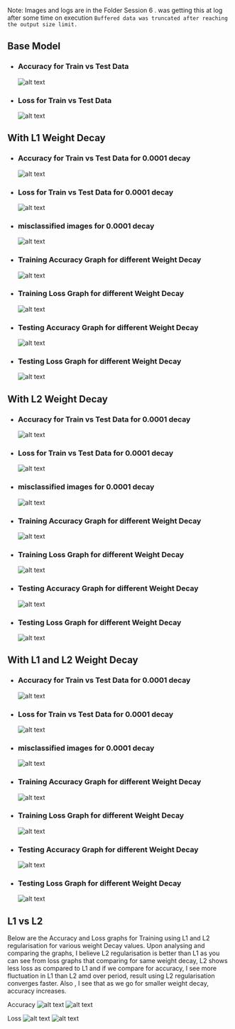 Note: Images and logs are in the Folder Session 6 . was getting this at log after some time on execution `Buffered data was truncated after reaching the output size limit.`
## Base Model 

* ### Accuracy for Train vs Test Data

  ![alt text](https://raw.githubusercontent.com/fatsoengineer/Computer_Vision_Course/master/S6/Session_6/Base%20Model%20Accuracy.png)

* ### Loss for Train vs Test Data
  ![alt text](https://raw.githubusercontent.com/fatsoengineer/Computer_Vision_Course/master/S6/Session_6/Base%20Model%20loss.png)



## With L1 Weight Decay

* ### Accuracy for Train vs Test Data for 0.0001 decay

  ![alt text](https://github.com/fatsoengineer/Computer_Vision_Course/blob/master/S6/Session_6/L1_misclassified/L1%20with%200.0001%20weight%20decay%20Model%20Accuracy.png?raw=true)

* ### Loss for Train vs Test Data for 0.0001 decay
  ![alt text](https://github.com/fatsoengineer/Computer_Vision_Course/blob/master/S6/Session_6/L1_misclassified/L1%20with%200.0001%20weight%20decay%20Model%20Loss.png?raw=true)

* ### misclassified images for 0.0001 decay
  ![alt text](https://github.com/fatsoengineer/Computer_Vision_Course/blob/master/S6/Session_6/L1_misclassified/L1%20with%200.0001%20weight%20decay%20misclassified%20images.png?raw=true)

* ### Training Accuracy Graph for different Weight Decay
  ![alt text](https://github.com/fatsoengineer/Computer_Vision_Course/blob/master/S6/Session_6/L1_misclassified/L1%20weight%20decay%20Model%20Accuracy%20For%20Training%20Data.png?raw=true)

* ### Training Loss Graph for different Weight Decay
  ![alt text](https://github.com/fatsoengineer/Computer_Vision_Course/blob/master/S6/Session_6/L1_misclassified/L1%20weight%20decay%20Model%20loss%20For%20Training%20Data.png?raw=true)

* ### Testing Accuracy Graph for different Weight Decay
  ![alt text](https://github.com/fatsoengineer/Computer_Vision_Course/blob/master/S6/Session_6/L1_misclassified/L1%20weight%20decay%20Model%20Accuracy%20For%20Test%20Data.png?raw=true)

* ### Testing Loss Graph for different Weight Decay
  ![alt text](https://github.com/fatsoengineer/Computer_Vision_Course/blob/master/S6/Session_6/L1_misclassified/L1%20weight%20decay%20Model%20loss%20For%20Test%20Data.png?raw=true)



## With L2 Weight Decay

* ### Accuracy for Train vs Test Data for 0.0001 decay

  ![alt text](https://github.com/fatsoengineer/Computer_Vision_Course/blob/master/S6/Session_6/L2_misclassified/L2%20with%200.0001%20weight%20decay%20Model%20Accuracy.png?raw=true)

* ### Loss for Train vs Test Data for 0.0001 decay
  ![alt text](https://github.com/fatsoengineer/Computer_Vision_Course/blob/master/S6/Session_6/L2_misclassified/L2%20with%200.0001%20weight%20decay%20Model%20Loss.png?raw=true)

* ### misclassified images for 0.0001 decay
  ![alt text](https://github.com/fatsoengineer/Computer_Vision_Course/blob/master/S6/Session_6/L2_misclassified/L2%20with%200.0001%20weight%20decay%20misclassified%20images.png?raw=true)

* ### Training Accuracy Graph for different Weight Decay
  ![alt text](https://github.com/fatsoengineer/Computer_Vision_Course/blob/master/S6/Session_6/L2_misclassified/L2%20weight%20decay%20Model%20Accuracy%20For%20Training%20Data.png?raw=true)

* ### Training Loss Graph for different Weight Decay
  ![alt text](https://github.com/fatsoengineer/Computer_Vision_Course/blob/master/S6/Session_6/L2_misclassified/L2%20weight%20decay%20Model%20loss%20For%20Training%20Data.png?raw=true)

* ### Testing Accuracy Graph for different Weight Decay
  ![alt text](https://github.com/fatsoengineer/Computer_Vision_Course/blob/master/S6/Session_6/L2_misclassified/L2%20weight%20decay%20Model%20Accuracy%20For%20Test%20Data.png?raw=true)

* ### Testing Loss Graph for different Weight Decay
  ![alt text](https://github.com/fatsoengineer/Computer_Vision_Course/blob/master/S6/Session_6/L2_misclassified/L2%20weight%20decay%20Model%20loss%20For%20Test%20Data.png?raw=true)



## With L1 and L2 Weight Decay

* ### Accuracy for Train vs Test Data for 0.0001 decay

  ![alt text](https://github.com/fatsoengineer/Computer_Vision_Course/blob/master/S6/Session_6/L1_L2_misclassified/L1_L2%20with%200.0001%20weight%20decay%20Model%20Accuracy.png?raw=true)

* ### Loss for Train vs Test Data for 0.0001 decay
  ![alt text](https://github.com/fatsoengineer/Computer_Vision_Course/blob/master/S6/Session_6/L1_L2_misclassified/L1_L2%20with%200.0001%20weight%20decay%20Model%20Loss.png?raw=true)

* ### misclassified images for 0.0001 decay
  ![alt text](https://github.com/fatsoengineer/Computer_Vision_Course/blob/master/S6/Session_6/L1_L2_misclassified/L1_L2%20with%200.0001%20weight%20decay%20misclassified%20images.png?raw=true)

* ### Training Accuracy Graph for different Weight Decay
  ![alt text](https://github.com/fatsoengineer/Computer_Vision_Course/blob/master/S6/Session_6/L1_L2_misclassified/L1_L2%20weight%20decay%20Model%20Accuracy%20For%20Training%20Data.png?raw=true)

* ### Training Loss Graph for different Weight Decay
  ![alt text](https://github.com/fatsoengineer/Computer_Vision_Course/blob/master/S6/Session_6/L1_L2_misclassified/L1_L2%20weight%20decay%20Model%20loss%20For%20Training%20Data.png?raw=true)

* ### Testing Accuracy Graph for different Weight Decay
  ![alt text](https://github.com/fatsoengineer/Computer_Vision_Course/blob/master/S6/Session_6/L1_L2_misclassified/L1_L2%20weight%20decay%20Model%20Accuracy%20For%20Test%20Data.png?raw=true)

* ### Testing Loss Graph for different Weight Decay
  ![alt text](https://github.com/fatsoengineer/Computer_Vision_Course/blob/master/S6/Session_6/L1_L2_misclassified/L1_L2%20weight%20decay%20Model%20loss%20For%20Test%20Data.png?raw=true)




## L1 vs L2

Below are the Accuracy and Loss graphs for Training using L1 and L2 regularisation for various weight Decay values. Upon analysing and comparing the graphs, I believe L2 regularisation is better than L1 as you can see from loss graphs that comparing for same weight decay, L2 shows less loss as compared to L1 and if we compare for accuracy, I see more fluctuation in L1 than L2 amd over period, result using L2 regularisation converges faster. 
Also , I see that as we go for smaller weight decay, accuracy increases.

Accuracy
  ![alt text](https://github.com/fatsoengineer/Computer_Vision_Course/blob/master/S6/Session_6/L1_misclassified/L1%20weight%20decay%20Model%20Accuracy%20For%20Training%20Data.png?raw=true)
  ![alt text](https://github.com/fatsoengineer/Computer_Vision_Course/blob/master/S6/Session_6/L2_misclassified/L2%20weight%20decay%20Model%20Accuracy%20For%20Training%20Data.png?raw=true)


Loss
  ![alt text](https://github.com/fatsoengineer/Computer_Vision_Course/blob/master/S6/Session_6/L1_misclassified/L1%20weight%20decay%20Model%20loss%20For%20Training%20Data.png?raw=true)
  ![alt text](https://github.com/fatsoengineer/Computer_Vision_Course/blob/master/S6/Session_6/L2_misclassified/L2%20weight%20decay%20Model%20loss%20For%20Training%20Data.png?raw=true)

  